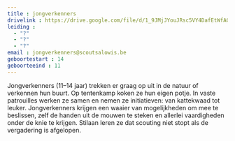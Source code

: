 ```yaml
---
title : jongverkenners
drivelink : https://drive.google.com/file/d/1_9JMjJYouJRsc5VY4DafEtWfAGAXxOzd/preview
leiding : 
  - "?"
  - "?"
  - "?"
email : jongverkenners@scoutsalowis.be
geboortestart : 14
geboorteeind : 11
---
```


Jongverkenners (11–14 jaar) trekken er graag op uit in de natuur of verkennen hun buurt.
Op tentenkamp koken ze hun eigen potje. In vaste patrouilles werken ze samen en nemen ze initiatieven: van kattekwaad tot leuker.
Jongverkenners krijgen een waaier van mogelijkheden om mee te beslissen, zelf de handen uit de mouwen te steken en allerlei vaardigheden onder de knie te krijgen. Stilaan leren ze dat scouting niet stopt als de vergadering is afgelopen.
